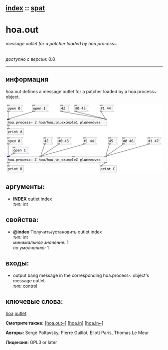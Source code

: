 [index](index.html) :: [spat](category_spat.html)
---

# hoa.out

###### message outlet for a patcher loaded by hoa.process~

*доступно с версии:* 0.8

---


## информация
hoa.out defines a message outlet for a patcher loaded by a hoa.process~ object.


[![example](../examples/img/hoa.out.jpg)](../examples/pd/hoa.out.pd)



## аргументы:

* **INDEX**
outlet index<br>
_тип:_ int<br>





## свойства:

* **@index** 
Получить/установить outlet index<br>
_тип:_ int<br>
_минимальное значение:_ 1<br>
_по умолчанию:_ 1<br>



## входы:

* output bang message in the corresponding hoa.process~ object&#39;s message outlet<br>
_тип:_ control





## ключевые слова:

[hoa](keywords/hoa.html)
[outlet](keywords/outlet.html)



**Смотрите также:**
[\[hoa.out~\]](hoa.out~.html)
[\[hoa.in\]](hoa.in.html)
[\[hoa.in~\]](hoa.in~.html)




**Авторы:** Serge Poltavsky, Pierre Guillot, Eliott Paris, Thomas Le Meur




**Лицензия:** GPL3 or later





